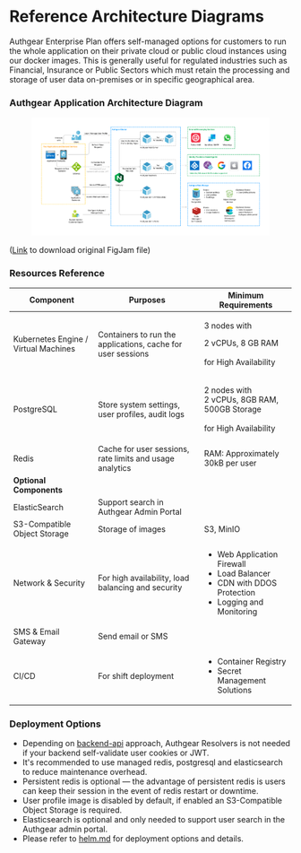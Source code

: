 # Reference Architecture Diagrams

Authgear Enterprise Plan offers self-managed options for customers to run the whole application on their private cloud or public cloud instances using our docker images. This is generally useful for regulated industries such as Financial, Insurance or Public Sectors which must retain the processing and storage of user data on-premises or in specific geographical area.

### Authgear Application Architecture Diagram

<figure><img src="../../.gitbook/assets/authgear-app-arch.png" alt=""><figcaption></figcaption></figure>

([Link](https://oursky.notion.site/Authgear-Reference-Architecture-Public-Page-099f15d621784f9299c86a6dcf55bade) to download original FigJam file)

### Resources Reference

| Component                            | Purposes                                                    | Minimum Requirements                                                                                                             |
| ------------------------------------ | ----------------------------------------------------------- | -------------------------------------------------------------------------------------------------------------------------------- |
| Kubernetes Engine / Virtual Machines | Containers to run the applications, cache for user sessions | <p>3 nodes with</p><p>2 vCPUs, 8 GB RAM<br><br>for High Availability</p>                                                         |
| PostgreSQL                           | Store system settings, user profiles, audit logs            | <p>2 nodes with<br>2 vCPUs, 8GB RAM, 500GB Storage<br><br>for High Availability</p>                                              |
| Redis                                | Cache for user sessions, rate limits and usage analytics    | RAM: Approximately 30kB per user                                                                                                 |
| **Optional Components**              |                                                             |                                                                                                                                  |
| ElasticSearch                        | Support search in Authgear Admin Portal                     |                                                                                                                                  |
| S3-Compatible Object Storage         | Storage of images                                           | S3, MinIO                                                                                                                        |
| Network & Security                   | For high availability, load balancing and security          | <ul><li>Web Application Firewall</li><li>Load Balancer</li><li>CDN with DDOS Protection</li><li>Logging and Monitoring</li></ul> |
| SMS & Email Gateway                  | Send email or SMS                                           |                                                                                                                                  |
| CI/CD                                | For shift deployment                                        | <ul><li>Container Registry</li><li>Secret Management Solutions</li></ul>                                                         |



### Deployment Options

* Depending on [backend-api](../../get-started/backend-api/ "mention") approach, Authgear Resolvers is not needed if your backend self-validate user cookies or JWT.
* It's recommended to use managed redis, postgresql and elasticsearch to reduce maintenance overhead.
* Persistent redis is optional — the advantage of persistent redis is users can keep their session in the event of redis restart or downtime.
* User profile image is disabled by default, if enabled an S3-Compatible Object Storage is required.
* Elasticsearch is optional and only needed to support user search in the Authgear admin portal.
* Please refer to [helm.md](../helm.md "mention") for deployment options and details.
